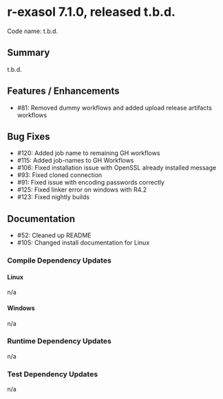 # r-exasol 7.1.0, released t.b.d.

Code name: t.b.d.

## Summary 

t.b.d.

## Features / Enhancements

 - #81: Removed dummy workflows and added upload release artifacts workflows

## Bug Fixes
 - #120: Added job name to remaining GH workflows
 - #115: Added job-names to GH Workflows
 - #106: Fixed installation issue with OpenSSL already installed message
 - #93: Fixed cloned connection
 - #91: Fixed issue with encoding passwords correctly
 - #125: Fixed linker error on windows with R4.2
 - #123: Fixed nightly builds

## Documentation

 - #52: Cleaned up README
 - #105: Changed install documentation for Linux

### Compile Dependency Updates

#### Linux
n/a

#### Windows
n/a

### Runtime Dependency Updates
n/a

### Test Dependency Updates
n/a
